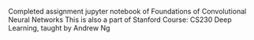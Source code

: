 Completed assignment jupyter notebook of Foundations of Convolutional Neural Networks This is also a part of Stanford Course: CS230 Deep Learning, taught by Andrew Ng
